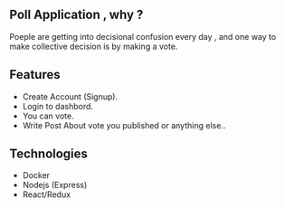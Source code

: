 
## Poll Application , why ? 
Poeple are getting into decisional confusion every day , and one way to make collective decision is by making a vote. 

## Features
* Create Account (Signup).
* Login to dashbord.
* You can vote. 
* Write Post About vote you published or anything else..



## Technologies
* Docker
* Nodejs (Express)
* React/Redux
